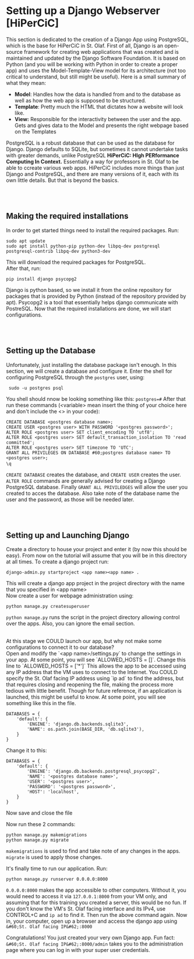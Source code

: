 <!---
<pre><code>    </code></pre> are used to create long code snipets that are to be executed or inserted
<br> leaves an empty line
&#60; and &#62; are used to show < and > respectively.
-->

# Setting up a Django Webserver [HiPerCiC]
This section is dedicated to the creation of a Django App using PostgreSQL, which is the base for HiPerCiC in St. Olaf.
First of all, Django is an open-source framework for creating web applications that was created and is maintained and updated by the Django Software Foundation. It is based on Python (and you will be working with Python in order to create a proper app) and uses the Model-Template-View model for its architecture (not too critical to understand, but still might be useful). Here is a small summary of what they mean:
* **Model**: Handles how the data is handled from and to the database as well as how the web app is supposed to be structured. 
* **Template**: Pretty much the HTML that dictates how a website will look like. 
* **View:** Responsible for the interactivity between the user and the app. Gets and gives data to the Model and presents the right webpage based on the Templates

PostgreSQL is a robust database that can be used as the database for Django. Django defaults to SQLite, but sometimes it cannot undertake tasks with greater demands, unlike PostgreSQL
**HiPerCiC: HIgh PERformance Computing In Context.** Essentially a way for professors in St. Olaf to be able to ccreate various web apps. HiPerCiC includes more things than just Django and PostgreSQL, and there are many versions of it, each with its own little details. But that is beyond the basics.

<br><br>

## Making the required installations
In order to get started things need to install the required packages. Run:

<pre><code>sudo apt update
sudo apt install python-pip python-dev libpq-dev postgresql postgresql-contrib libpq-dev python3-dev</code></pre>

This will download the required packages for PostgreSQL.
<br>
After that, run:

<pre><code>pip install django psycopg2 </code></pre>

Django is python based, so we install it from the online repository for packages that is provided by Python (instead of the repository provided by apt). Psycopg2 is a tool that essentially helps django communicate with PostreSQL. 
Now that the required installations are done, we will start configurations.

<br><br>

## Setting up the Database
Unfortunately, just installing the database package isn't enough. In this section, we will create a database and configure it.
Enter the shell for configuring PostgreSQL through the `postgres` user, using:

<pre><code> sudo -u postgres psql </code></pre>

You shell should nnow be looking something like this: `postgres=#`
After that run these commands (&#60;variable&#62; mean insert the thing of your choice here and don't include the <> in your code):

<pre><code>CREATE DATABASE &#60;postgres database name&#62;;
CREATE USER &#60;postgres user&#62; WITH PASSWORD '&#60;postgres password&#62;';
ALTER ROLE &#60;postgres user&#62; SET client_encoding TO 'utf8';
ALTER ROLE &#60;postgres user&#62; SET default_transaction_isolation TO 'read committed';
ALTER ROLE &#60;postgres user&#62; SET timezone TO 'UTC';
GRANT ALL PRIVILEGES ON DATABASE #60;postgres database name&#62; TO &#60;postgres user&#62;;
\q</code> </pre>

`CREATE DATABASE` creates the database, and `CREATE USER` creates the user. `ALTER ROLE` commands are generally advised for creating a Django PostgreSQL database. Finally `GRANT ALL PRIVILEDGES` will allow the user you created to acces the database. 
Also take note of the database name the user and the password, as those will be needed later.

<br><br>

## Setting up and Launching Django 
Create a directory to house your project and enter it (by now this should be easy). From now on the tutorial will assume that you will be in this directory at all times.
To create a django project run:

<pre><code>django-admin.py startproject &#60;app name&#62;&#60;app name&#62; .</code></pre>

This will create a django app project in the project directory with the name that you specified in &#60;app name&#62;
<br>
Now create a user for webpage administration using:

<pre><code>python manage.py createsuperuser</code></pre>

`python manage.py` runs the script in the project directory allowing control over the apps. Also, you can ignore the email section.

<br>
At this stage we COULD launch our app, but why not make some configurations to connect it to our database?

<br>
Open and modify the `&#60;app name&#62;/settings.py` to change the settings in your app.
At some point, you will see `ALLOWED_HOSTS = []`. Change this line to `ALLOWED_HOSTS = ['*']`
This allows the app to be accessed using any IP address that the VM uses to connect to the Internet. You COULD specify the St. Olaf facing IP address using `ip ad` to find the address, but that requires closing and reopening the file, making the process more tedious with little benefit. Though for future reference, if an application is launched, this might be useful to know.
At some point, you will see something like this in the file.

<pre><code>DATABASES = {
    'default': {
        'ENGINE': 'django.db.backends.sqlite3',
        'NAME': os.path.join(BASE_DIR, 'db.sqlite3'),
    }
}</code></pre>

Change it to this:

<pre><code>DATABASES = {
    'default': {
        'ENGINE': 'django.db.backends.postgresql_psycopg2',
        'NAME': '&#60;postgres database name&#62;',
        'USER': '&#60;postgres user&#62;',
        'PASSWORD': '&#60;postgres password&#62;',
        'HOST': 'localhost',
    }
}</code></pre>

Now save and close the file
<br>

Now run these 2 commands:

<pre><code>python manage.py makemigrations
python manage.py migrate</code></pre>

`makemigrations` is used to find and take note of any changes in the apps. `migrate` is used to apply those changes.
<br>

It's finally time to run our application. Run:

<pre><code>python manage.py runserver 0.0.0.0:8000</pre></code>

`0.0.0.0:8000` makes the app accessible to other computers. Without it, you would need to access it via `127.0.0.1:8000` from your VM only, and assuming that for this training you created a server, this would be no fun. If you don't know the VM's St. Olaf facing interface and its IPv4, use CONTROL+C and `ip ad` to find it. Then run the above command again. Now in, your computer, open up a browser and access the django app using `&#60;St. Olaf facing IP&#62;:8000`
<br>

Congratulations! You just created your very own Django app. Fun fact: `&#60;St. Olaf facing IP&#62;:8000/admin` takes you to the administration page where you can log in with your super user credentials.


